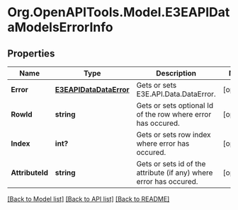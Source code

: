 
# Org.OpenAPITools.Model.E3EAPIDataModelsErrorInfo

## Properties

Name | Type | Description | Notes
------------ | ------------- | ------------- | -------------
**Error** | [**E3EAPIDataDataError**](E3EAPIDataDataError.md) | Gets or sets E3E.API.Data.DataError. | [optional] 
**RowId** | **string** | Gets or sets optional Id of the row where error has occured. | [optional] 
**Index** | **int?** | Gets or sets row index where error has occured. | [optional] 
**AttributeId** | **string** | Gets or sets id of the attribute (if any) where error has occured. | [optional] 

[[Back to Model list]](../README.md#documentation-for-models)
[[Back to API list]](../README.md#documentation-for-api-endpoints)
[[Back to README]](../README.md)

